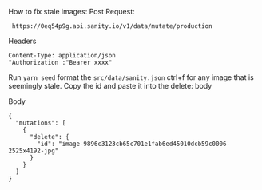How to fix stale images:
Post Request:
```
 https://0eq54p9g.api.sanity.io/v1/data/mutate/production
```
Headers
```
Content-Type: application/json
"Authorization :"Bearer xxxx"
```

Run `yarn seed`
format the `src/data/sanity.json`
ctrl+f for any image that is seemingly stale.  Copy the id and paste it into the delete: body

Body
```
{
  "mutations": [
    {
      "delete": {
        "id": "image-9896c3123cb65c701e1fab6ed45010dcb59c0006-2525x4192-jpg"
      }
    }
  ]
}
```

